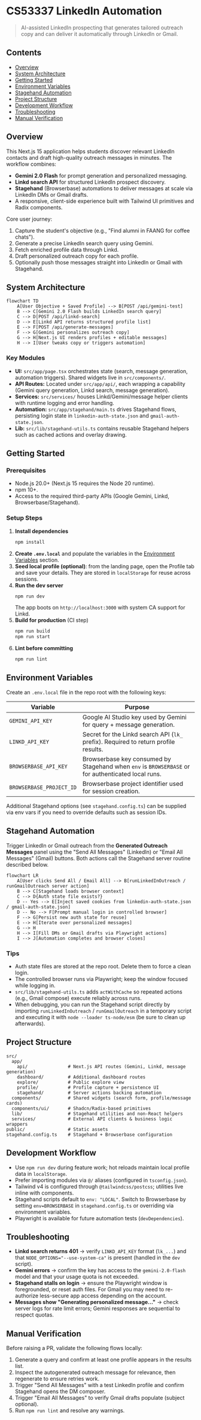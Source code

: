 # CS53337 LinkedIn Automation

> AI-assisted LinkedIn prospecting that generates tailored outreach copy and can deliver it automatically through LinkedIn or Gmail.

## Contents
- [Overview](#overview)
- [System Architecture](#system-architecture)
- [Getting Started](#getting-started)
- [Environment Variables](#environment-variables)
- [Stagehand Automation](#stagehand-automation)
- [Project Structure](#project-structure)
- [Development Workflow](#development-workflow)
- [Troubleshooting](#troubleshooting)
- [Manual Verification](#manual-verification)

## Overview
This Next.js 15 application helps students discover relevant LinkedIn contacts and draft high-quality outreach messages in minutes. The workflow combines:
- **Gemini 2.0 Flash** for prompt generation and personalized messaging.
- **Linkd search API** for structured LinkedIn prospect discovery.
- **Stagehand** (Browserbase) automations to deliver messages at scale via LinkedIn DMs or Gmail drafts.
- A responsive, client-side experience built with Tailwind UI primitives and Radix components.

Core user journey:
1. Capture the student's objective (e.g., "Find alumni in FAANG for coffee chats").
2. Generate a precise LinkedIn search query using Gemini.
3. Fetch enriched profile data through Linkd.
4. Draft personalized outreach copy for each profile.
5. Optionally push those messages straight into LinkedIn or Gmail with Stagehand.

## System Architecture
```mermaid
flowchart TD
    A[User Objective + Saved Profile] --> B[POST /api/gemini-test]
    B --> C[Gemini 2.0 Flash builds LinkedIn search query]
    C --> D[POST /api/linkd-search]
    D --> E[Linkd API returns structured profile list]
    E --> F[POST /api/generate-messages]
    F --> G[Gemini personalizes outreach copy]
    G --> H[Next.js UI renders profiles + editable messages]
    H --> I[User tweaks copy or triggers automation]
```

### Key Modules
- **UI:** `src/app/page.tsx` orchestrates state (search, message generation, automation triggers). Shared widgets live in `src/components/`.
- **API Routes:** Located under `src/app/api/`, each wrapping a capability (Gemini query generation, Linkd search, message generation).
- **Services:** `src/services/` houses Linkd/Gemini/message helper clients with runtime logging and error handling.
- **Automation:** `src/app/stagehand/main.ts` drives Stagehand flows, persisting login state in `linkedin-auth-state.json` and `gmail-auth-state.json`.
- **Lib:** `src/lib/stagehand-utils.ts` contains reusable Stagehand helpers such as cached actions and overlay drawing.

## Getting Started
### Prerequisites
- Node.js 20.0+ (Next.js 15 requires the Node 20 runtime).
- npm 10+.
- Access to the required third-party APIs (Google Gemini, Linkd, Browserbase/Stagehand).

### Setup Steps
1. **Install dependencies**
   ```bash
   npm install
   ```
2. **Create `.env.local`** and populate the variables in the [Environment Variables](#environment-variables) section.
3. **Seed local profile (optional)**: from the landing page, open the Profile tab and save your details. They are stored in `localStorage` for reuse across sessions.
4. **Run the dev server**
   ```bash
   npm run dev
   ```
   The app boots on `http://localhost:3000` with system CA support for Linkd.
5. **Build for production** (CI step)
   ```bash
   npm run build
   npm run start
   ```
6. **Lint before committing**
   ```bash
   npm run lint
   ```

## Environment Variables
Create an `.env.local` file in the repo root with the following keys:

| Variable | Purpose |
| --- | --- |
| `GEMINI_API_KEY` | Google AI Studio key used by Gemini for query + message generation. |
| `LINKD_API_KEY` | Secret for the Linkd search API (`lk_` prefix). Required to return profile results. |
| `BROWSERBASE_API_KEY` | Browserbase key consumed by Stagehand when `env` is `BROWSERBASE` or for authenticated local runs. |
| `BROWSERBASE_PROJECT_ID` | Browserbase project identifier used for session creation. |

Additional Stagehand options (see `stagehand.config.ts`) can be supplied via env vars if you need to override defaults such as session IDs.

## Stagehand Automation
Trigger LinkedIn or Gmail outreach from the **Generated Outreach Messages** panel using the "Send All Messages" (LinkedIn) or "Email All Messages" (Gmail) buttons. Both actions call the Stagehand server routine described below.

```mermaid
flowchart LR
    A[User clicks Send All / Email All] --> B[runLinkedInOutreach / runGmailOutreach server action]
    B --> C[Stagehand loads browser context]
    C --> D{Auth state file exists?}
    D -- Yes --> E[Inject saved cookies from linkedin-auth-state.json / gmail-auth-state.json]
    D -- No --> F[Prompt manual login in controlled browser]
    F --> G[Persist new auth state for reuse]
    E --> H[Iterate over personalized messages]
    G --> H
    H --> I[Fill DMs or Gmail drafts via Playwright actions]
    I --> J[Automation completes and browser closes]
```

### Tips
- Auth state files are stored at the repo root. Delete them to force a clean login.
- The controlled browser runs via Playwright; keep the window focused while logging in.
- `src/lib/stagehand-utils.ts` adds `actWithCache` so repeated actions (e.g., Gmail compose) execute reliably across runs.
- When debugging, you can run the Stagehand script directly by importing `runLinkedInOutreach` / `runGmailOutreach` in a temporary script and executing it with `node --loader ts-node/esm` (be sure to clean up afterwards).

## Project Structure
```
src/
  app/
    api/               # Next.js API routes (Gemini, Linkd, message generation)
    dashboard/         # Additional dashboard routes
    explore/           # Public explore view
    profile/           # Profile capture + persistence UI
    stagehand/         # Server actions backing automation
  components/          # Shared widgets (search form, profile/message cards)
  components/ui/       # Shadcn/Radix-based primitives
  lib/                 # Stagehand utilities and non-React helpers
  services/            # External API clients & business logic wrappers
public/                # Static assets
stagehand.config.ts    # Stagehand + Browserbase configuration
```

## Development Workflow
- Use `npm run dev` during feature work; hot reloads maintain local profile data in `localStorage`.
- Prefer importing modules via `@/` aliases (configured in `tsconfig.json`).
- Tailwind v4 is configured through `@tailwindcss/postcss`; utilities live inline with components.
- Stagehand scripts default to `env: "LOCAL"`. Switch to Browserbase by setting `env=BROWSERBASE` in `stagehand.config.ts` or overriding via environment variables.
- Playwright is available for future automation tests (`devDependencies`).

## Troubleshooting
- **Linkd search returns 401** → verify `LINKD_API_KEY` format (`lk_...`) and that `NODE_OPTIONS="--use-system-ca"` is present (handled in the `dev` script).
- **Gemini errors** → confirm the key has access to the `gemini-2.0-flash` model and that your usage quota is not exceeded.
- **Stagehand stalls on login** → ensure the Playwright window is foregrounded, or reset auth files. For Gmail you may need to re-authorize less-secure app access depending on the account.
- **Messages show "Generating personalized message..."** → check server logs for rate limit errors; Gemini responses are sequential to respect quotas.

## Manual Verification
Before raising a PR, validate the following flows locally:
1. Generate a query and confirm at least one profile appears in the results list.
2. Inspect the autogenerated outreach message for relevance, then regenerate to ensure retries work.
3. Trigger "Send All Messages" with a test LinkedIn profile and confirm Stagehand opens the DM composer.
4. Trigger "Email All Messages" to verify Gmail drafts populate (subject optional).
5. Run `npm run lint` and resolve any warnings.

